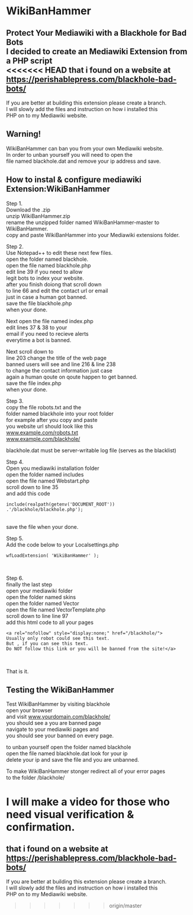 # WikiBanHammer
Protect Your Mediawiki with a Blackhole for Bad Bots<br>
I decided to create an Mediawiki Extension from a PHP script<br>
<<<<<<< HEAD
that i found on a website at https://perishablepress.com/blackhole-bad-bots/<br>
------------------------------------------------------
If you are better at building this extension please create a branch.<br>
I will slowly add the files and instruction on how i installed this<br>
PHP on to my Mediawiki website.<br>


<h2>Warning!</h2>
WikiBanHammer can ban you from your own Mediawiki website.<br>
In order to unban yourself you will need to open the<br>
file named blackhole.dat and remove your ip address and save.<br>

How to instal & configure mediawiki Extension:WikiBanHammer
---------------------------------------------------------

Step 1.<br>
Download the .zip<br>
unzip WikiBanHammer.zip<br>
rename the unzipped folder named WikiBanHammer-master to WikiBanHammer.<br>
copy and paste WikiBanHammer into your Mediawiki extensions folder.<br>

Step 2.<br>
Use Notepad++ to edit these next few files.<br>
open the folder named blackhole.<br>
open the file named blackhole.php<br>
edit line 39 if you need to allow <br>
legit bots to index your website.<br>
after you finish doiong that scroll down<br>
to line 66 and edit the contact url or email<br>
just in case a human got banned.<br>
save the file blackhole.php<br>
when your done.<br>

Next open the file named index.php<br>
edit lines 37 & 38 to your<br>
email if you need to recieve alerts <br>
everytime a bot is banned.<br>

Next scroll down to <br>
line 203 change the title of the web page <br>
banned users will see and line 216 & line 238 <br>
to change the contact information just case <br>
again a human qoute on qoute happen to get banned.<br>
save the file index.php<br>
when your done.<br>

Step 3.<br>
copy the file robots.txt and the<br>
folder named blackhole into your root folder<br>
for example after you copy and paste<br>
you website url should look like this<br>
www.example.com/robots.txt<br>
www.example.com/blackhole/<br>

blackhole.dat must be server-writable log file (serves as the blacklist)<br>

Step 4.<br>
Open you mediawiki installation folder<br>
open the folder named includes<br>
open the file named Webstart.php<br>
scroll down to line 35<br>
and add this code <br>
```
include(realpath(getenv('DOCUMENT_ROOT')) .'/blackhole/blackhole.php');
```
<br>
save the file when your done.<br>

Step 5.<br>
Add the code below to your Localsettings.php<br>
```
wfLoadExtension( 'WikiBanHammer' );
```
<br>

Step 6.<br>
finally the last step<br>
open your mediawiki folder <br>
open the folder named skins<br>
open the folder named Vector<br>
open the file named VectorTemplate.php<br>
scroll down to line line 97<br>
add this html code to all your pages<br>
```
<a rel="nofollow" style="display:none;" href="/blackhole/">
Usually only robot could see this text.
But , if you can see this text.
Do NOT follow this link or you will be banned from the site!</a>
```
<br>

That is it.<br>

Testing the WikiBanHammer
---------------------------------
Test WikiBanHammer by visiting blackhole <br>
open your browser <br>
and visit www.yourdomain.com/blackhole/<br>
you should see a you are banned page<br>
navigate to your mediawiki pages and <br>
you should see your banned on every page.<br>

to unban yourself open the folder named blackhole <br>
open the file named blackhole.dat look for your ip<br>
delete your ip and save the file and you are unbanned.<br>

To make WikiBanHammer stonger redirect all of your error pages<br>
to the folder /blackhole/<br>

I will make a video for those who need visual verification & confirmation.<br>
=======
that i found on a website at https://perishablepress.com/blackhole-bad-bots/
------------------------------------------------------
If you are better at building this extension please create a branch.<br>
I will slowly add the files and instruction on how i installed this<br>
PHP on to my Mediawiki website.
>>>>>>> origin/master

